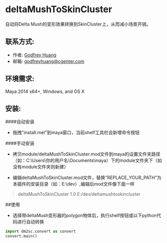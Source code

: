 # deltaMushToSkinCluster

自动将Delta Mush的变形效果转换到SkinCluster上，从而减小场景开销。

## 联系方式:
* 作者: [Godfrey Huang](http://www.cgenter.com)
* 邮箱: <godfreyhuang@cgenter.com>

## 环境需求: 
Maya 2014 x64+, Windows, and OS X

## 安装:
####自动安装

* 拖拽"install.mel"到maya窗口，当前shelf工具栏会新增命令按钮

####手动安装

* 拷贝module/deltaMushToSkinCluster.mod文件到maya的设置文件夹路径（如：C:\Users\你的用户名\Documents\maya）下的module文件夹下（如没有module文件夹则新建）

* 编辑deltaMushToSkinCluster.mod文件，替换"REPLACE_YOUR_PATH"为本插件的安装目录（如：E:\dev）,编辑后mod文件像下面一样
> deltaMushToSkinCluster 1.0 E:/dev/deltamushtoskincluster

##使用
* 选择带deltaMush变形器的polygon物体后，执行shelf按钮或以下python代码进行自动转换
```python
import dm2sc.convert as convert
convert.main()
```